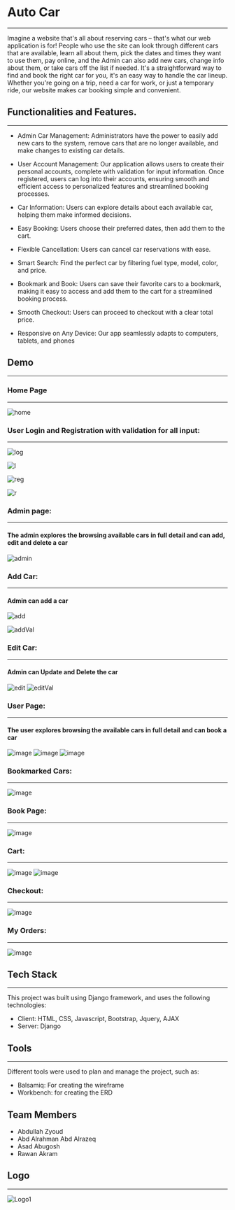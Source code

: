 # Auto Car
-----

Imagine a website that's all about reserving cars – that's what our web application is for! People who use the site can look through different cars that are available, learn all about them, pick the dates and times they want to use them, pay online, and the Admin can also add new cars, change info about them, or take cars off the list if needed. It's a straightforward way to find and book the right car for you, it's an easy way to handle the car lineup. Whether you're going on a trip, need a car for work, or just a temporary ride, our website makes car booking simple and convenient.

## Functionalities and Features.
-----

- Admin Car Management: Administrators have the power to easily add new cars to the system, remove cars that are no longer available, and make changes to existing car details.

- User Account Management: Our application allows users to create their personal accounts, complete with validation for input information. Once registered, users can log into their accounts, ensuring smooth and efficient access to personalized features and streamlined booking processes.

- Car Information: Users can explore details about each available car, helping them make informed decisions.

- Easy Booking: Users choose their preferred dates, then add them to the cart.

- Flexible Cancellation: Users can cancel car reservations with ease.

- Smart Search: Find the perfect car by filtering fuel type, model, color, and price.
  
- Bookmark and Book: Users can save their favorite cars to a bookmark, making it easy to access and add them to the cart for a streamlined booking process.
    
- Smooth Checkout: Users can proceed to checkout with a clear total price.
  
- Responsive on Any Device: Our app seamlessly adapts to computers, tablets, and phones
## Demo
-----
### Home Page
-----
![home](https://github.com/A-AbdAlrazeq/Group_Project/assets/130833624/cc21cf21-1dc8-4327-9a1e-3f415554a6ef)




### User Login and Registration with validation for all input:
-----
![log](https://github.com/A-AbdAlrazeq/Group_Project/assets/130833624/78ae41c4-a162-4e60-b1c2-530c281abdf5)

![l](https://github.com/A-AbdAlrazeq/Group_Project/assets/130833624/4fbfe021-8b32-4300-b7e7-916a684826e3)

![reg](https://github.com/A-AbdAlrazeq/Group_Project/assets/130833624/7bf9563f-d0c5-43bd-8839-d136db5dfbf1)

![r](https://github.com/A-AbdAlrazeq/Group_Project/assets/130833624/3dad33e5-22e1-48d5-8c2b-e10479c2b586)





### Admin page:
-----
#### The admin explores the browsing available cars in full detail and can add, edit and delete a car
![admin](https://github.com/A-AbdAlrazeq/Group_Project/assets/130833624/3c27fba4-530d-4800-be18-8a0bf1581171)





### Add Car:
-----
#### Admin can add a car
![add](https://github.com/A-AbdAlrazeq/Group_Project/assets/130833624/4d0de956-b580-4c60-b121-57f56e1c9490)

![addVal](https://github.com/A-AbdAlrazeq/Group_Project/assets/130833624/63b5bd96-7a11-4b1c-b046-875ef346bbc9)




### Edit Car:
-----
#### Admin can Update and Delete the car
![edit](https://github.com/A-AbdAlrazeq/Group_Project/assets/130833624/fa5e0559-0028-4040-9e56-9946a2ce606d)
![editVal](https://github.com/A-AbdAlrazeq/Group_Project/assets/130833624/b0ab018d-1158-433e-a055-1d6b3f1edaca)




### User Page:
-----
#### The user explores browsing the available cars in full detail and can book a car

![image](https://github.com/A-AbdAlrazeq/Group_Project/assets/33298724/4a186b22-7d55-4c33-a347-72be308e4fa7)
![image](https://github.com/A-AbdAlrazeq/Group_Project/assets/33298724/bdab8ddb-f2ff-4147-b0fe-a101cc203fa3)
![image](https://github.com/A-AbdAlrazeq/Group_Project/assets/33298724/529f3a12-ccc7-4b62-8e1a-39be0170ee89)
### Bookmarked Cars:
-----
![image](https://github.com/A-AbdAlrazeq/Group_Project/assets/33298724/dff22b45-7180-43d7-8ab2-4b1ec8ff1105)


### Book Page:
-----
![image](https://github.com/A-AbdAlrazeq/Group_Project/assets/33298724/bcb43a48-32bf-4334-806b-b99ac3ee364d)

### Cart:
-----
![image](https://github.com/A-AbdAlrazeq/Group_Project/assets/33298724/2d740289-71b3-402f-8f1b-dcbe60721014)
![image](https://github.com/A-AbdAlrazeq/Group_Project/assets/33298724/fbb7a5a7-970e-496c-a61a-39f451070980)

### Checkout:
-----
![image](https://github.com/A-AbdAlrazeq/Group_Project/assets/33298724/3685d09b-a283-4423-adf6-5d38b1650e86)

### My Orders:
-----
![image](https://github.com/A-AbdAlrazeq/Group_Project/assets/33298724/bd9fc76d-0a75-4d73-95fb-239ff64882df)




## Tech Stack
-----
This project was built using Django framework, and uses the following technologies:
- Client: HTML, CSS, Javascript, Bootstrap, Jquery, AJAX
- Server: Django
## Tools
-----
Different tools were used to plan and manage the project, such as:
- Balsamiq: For creating the wireframe
- Workbench: for creating the ERD
## Team Members
- Abdullah Zyoud
- Abd Alrahman Abd Alrazeq
- Asad Abugosh
- Rawan Akram 
## Logo
-----
![Logo1](https://github.com/abdullah-zyoud/Solo_Project/assets/130833624/eeb64f4b-20f5-42b0-85f4-aaabce8fd7b0)
